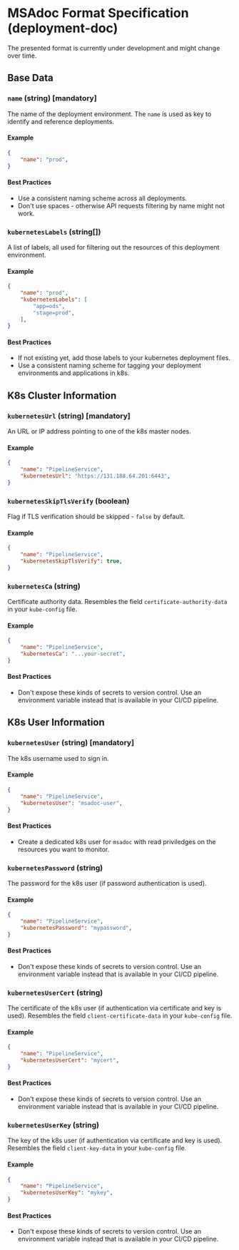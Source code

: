 # MSAdoc Format Specification (deployment-doc)

The presented format is currently under development and might change over time.

## Base Data

### `name` (string) **[mandatory]**

The name of the deployment environment. The `name` is used as key to identify and reference deployments.
#### Example
```json
{
    "name": "prod",
}
```
#### Best Practices
* Use a consistent naming scheme across all deployments.
* Don't use spaces - otherwise API requests filtering by name might not work.


### `kubernetesLabels` (string[])

A list of labels, all used for filtering out the resources of this deployment environment.
#### Example
```json
{
    "name": "prod",
    "kubernetesLabels": [
        "app=ods",
        "stage=prod",
    ],
}
```
#### Best Practices
* If not existing yet, add those labels to your kubernetes deployment files.
* Use a consistent naming scheme for tagging your deployment environments and applications in k8s.


## K8s Cluster Information

### `kubernetesUrl` (string) **[mandatory]**

An URL or IP address pointing to one of the k8s master nodes.
#### Example
```json
{
    "name": "PipelineService",
    "kubernetesUrl": "https://131.188.64.201:6443",
}
```

### `kubernetesSkipTlsVerify` (boolean)

Flag if TLS verification should be skipped - `false` by default.
#### Example
```json
{
    "name": "PipelineService",
    "kubernetesSkipTlsVerify": true,
}
```

### `kubernetesCa` (string)

Certificate authority data. Resembles the field `certificate-authority-data` in your `kube-config` file.
#### Example
```json
{
    "name": "PipelineService",
    "kubernetesCa": "...your-secret",
}
```
#### Best Practices
* Don't expose these kinds of secrets to version control. Use an environment variable instead that is available in your CI/CD pipeline.



## K8s User Information


### `kubernetesUser` (string) **[mandatory]**

The k8s username used to sign in.
#### Example
```json
{
    "name": "PipelineService",
    "kubernetesUser": "msadoc-user",
}
```
#### Best Practices
* Create a dedicated k8s user for `msadoc` with read priviledges on the resources you want to monitor.


### `kubernetesPassword` (string)

The password for the k8s user (if password authentication is used).
#### Example
```json
{
    "name": "PipelineService",
    "kubernetesPassword": "mypassword",
}
```
#### Best Practices
* Don't expose these kinds of secrets to version control. Use an environment variable instead that is available in your CI/CD pipeline.


### `kubernetesUserCert` (string)

The certificate of the k8s user (if authentication via certificate and key is used). Resembles the field `client-certificate-data` in your `kube-config` file.
#### Example
```json
{
    "name": "PipelineService",
    "kubernetesUserCert": "mycert",
}
```
#### Best Practices
* Don't expose these kinds of secrets to version control. Use an environment variable instead that is available in your CI/CD pipeline.


### `kubernetesUserKey` (string)

The key of the k8s user (if authentication via certificate and key is used). Resembles the field `client-key-data` in your `kube-config` file.
#### Example
```json
{
    "name": "PipelineService",
    "kubernetesUserKey": "mykey",
}
```
#### Best Practices
* Don't expose these kinds of secrets to version control. Use an environment variable instead that is available in your CI/CD pipeline.
